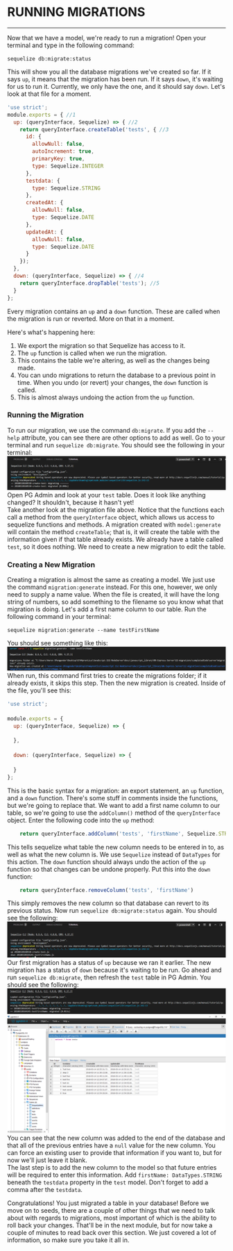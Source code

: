 # RUNNING MIGRATIONS
---

Now that we have a model, we're ready to run a migration! Open your terminal and type in the following command:
```
sequelize db:migrate:status
```
This will show you all the database migrations we've created so far. If it says `up`, it means that the migration has been run. If it says `down`, it's waiting for us to run it. Currently, we only have the one, and it should say `down`. Let's look at that file for a moment.

```js
'use strict';
module.exports = { //1
  up: (queryInterface, Sequelize) => { //2
    return queryInterface.createTable('tests', { //3
      id: {
        allowNull: false,
        autoIncrement: true,
        primaryKey: true,
        type: Sequelize.INTEGER
      },
      testdata: {
        type: Sequelize.STRING
      },
      createdAt: {
        allowNull: false,
        type: Sequelize.DATE
      },
      updatedAt: {
        allowNull: false,
        type: Sequelize.DATE
      }
    });
  },
  down: (queryInterface, Sequelize) => { //4
    return queryInterface.dropTable('tests'); //5
  }
};
```
Every migration contains an `up` and a `down` function. These are called when the migration is run or reverted. More on that in a moment.

Here's what's happening here:
1. We export the migration so that Sequelize has access to it.
2. The `up` function is called when we run the migration.
3. This contains the table we're altering, as well as the changes being made.
4. You can undo migrations to return the database to a previous point in time. When you undo (or revert) your changes, the `down` function is called.
5. This is almost always undoing the action from the `up` function.

### Running the Migration
To run our migration, we use the command `db:migrate`. If you add the `--help` attribute, you can see there are other options to add as well. Go to your terminal and run `sequelize db:migrate`. You should see the following in your terminal: <br> ![firstMigration](assets/firstMigration.png) <br>
Open PG Admin and look at your `test` table. Does it look like anything changed? It shouldn't, because it hasn't yet! <br>
Take another look at the migration file above. Notice that the functions each call a method from the `queryInterface` object, which allows us access to sequelize functions and methods. A migration created with `model:generate` will contain the method `createTable`; that is, it will create the table with the information given if that table already exists. We already have a table called `test`, so it does nothing. We need to create a new migration to edit the table.

### Creating a New Migration
Creating a migration is almost the same as creating a model. We just use the command `migration:generate` instead. For this one, however, we only need to supply a name value. When the file is created, it will have the long string of numbers, so add something to the filename so you know what that migration is doing. Let's add a first name column to our table. Run the following command in your terminal:
```
sequelize migration:generate --name testFirstName
```
You should see something like this: <br> ![newMigration](assets/newMigration.png) <br>
When run, this command first tries to create the migrations folder; if it already exists, it skips this step. Then the new migration is created. Inside of the file, you'll see this:

```js
'use strict';

module.exports = {
  up: (queryInterface, Sequelize) => {

  },

  down: (queryInterface, Sequelize) => {

  }
};
```
This is the basic syntax for a migration: an export statement, an `up` function, and a `down` function. There's some stuff in comments inside the functions, but we're going to replace that. We want to add a first name column to our table, so we're going to use the `addColumn()` method of the `queryInterface` object. Enter the following code into the `up` method:
```js
    return queryInterface.addColumn('tests', 'firstName', Sequelize.STRING)
```
This tells sequelize what table the new column needs to be entered in to, as well as what the new column is. We use `Sequelize` instead of `DataTypes` for this action. The `down` function should always undo the action of the `up` function so that changes can be undone properly. Put this into the `down` function:

```js
    return queryInterface.removeColumn('tests', 'firstName')
```
This simply removes the new column so that database can revert to its previous status. Now run `sequelize db:migrate:status` again. You should see the following: <br>
![migrationStatus](assets/migrationStatus2.png) <br>
Our first migration has a status of `up` because we ran it earlier. The new migration has a status of `down` because it's waiting to be run. Go ahead and run `sequelize db:migrate`, then refresh the `test` table in PG Admin. You should see the following: <br>
![newMigrationConsole](assets/newMigrationConsole.png) <br>
![newMigrationDatabase](assets/newMigrationDatabase.png)<br>
You can see that the new column was added to the end of the database and that all of the previous entries have a `null` value for the new column. You can force an existing user to provide that information if you want to, but for now we'll just leave it blank. <br>
The last step is to add the new column to the model so that future entries will be required to enter this information. Add `firstName: DataTypes.STRING` beneath the `testdata` property in the `test` model. Don't forget to add a comma after the `testdata`.<br>

Congratulations! You just migrated a table in your database! Before we move on to seeds, there are a couple of other things that we need to talk about with regards to migrations, most important of which is the ability to roll back your changes. That'll be in the next module, but for now take a couple of minutes to read back over this section. We just covered a lot of information, so make sure you take it all in.